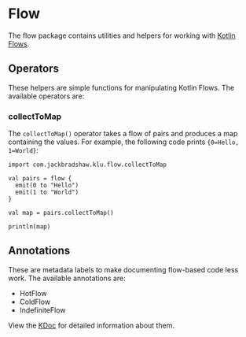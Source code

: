 # Flow

The flow package contains utilities and helpers for working with
[Kotlin Flows](https://kotlinlang.org/docs/flow.html).

## Operators

These helpers are simple functions for manipulating Kotlin Flows. The available operators are:

### collectToMap

The `collectToMap()` operator takes a flow of pairs and produces a map containing the values. For
example, the following code prints `{0=Hello, 1=World}`:

```
import com.jackbradshaw.klu.flow.collectToMap

val pairs = flow {
  emit(0 to "Hello")
  emit(1 to "World")
}

val map = pairs.collectToMap()

println(map)
```

## Annotations

These are metadata labels to make documenting flow-based code less work. The available annotations
are:

- HotFlow
- ColdFlow
- IndefiniteFlow

View the
[KDoc](https://github.com/jack-bradshaw/monorepo/blob/main/first_party/klu/flow/Annotations.kt) for
detailed information about them.

